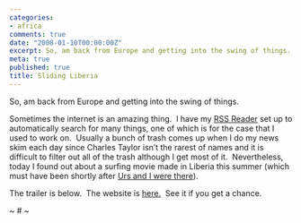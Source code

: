 ```yaml
---
categories:
- africa
comments: true
date: "2008-01-10T00:00:00Z"
excerpt: So, am back from Europe and getting into the swing of things. 
meta: true
published: true
title: Sliding Liberia
---
```


So, am back from Europe and getting into the swing of things.  

Sometimes the internet is an amazing thing.  I have my [RSS Reader][1] set up to automatically search for many things, one of which is for the case that I used to work on.  Usually a bunch of trash comes up when I do my news skim each day since Charles Taylor isn’t the rarest of names and it is difficult to filter out all of the trash although I get most of it.  Nevertheless, today I found out about a surfing movie made in Liberia this summer (which must have been shortly after [Urs and I were there][2]).  

 [1]: http://www.newsgator.com/Individuals/FeedDemon/Default.aspx
 [2]: http://caseykuhlman.typepad.com/photos/little_america/index.html

The trailer is below.  The website is [here.][3]  See it if you get a chance.  

 [3]: http://www.slidingliberia.com/

~ # ~